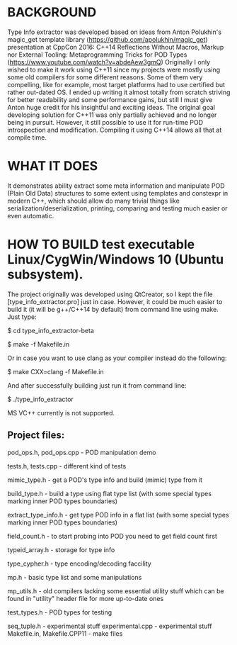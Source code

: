 BACKGROUND
==========
Type Info extractor was developed based on ideas from Anton Polukhin's
magic_get template library (https://github.com/apolukhin/magic_get) presentation at CppCon 2016:
C++14 Reflections Without Macros, Markup nor External Tooling: Metaprogramming Tricks for POD Types
(https://www.youtube.com/watch?v=abdeAew3gmQ)
Originally I only wished to make it work using C++11 since my projects
were mostly using some old compilers for some different reasons.
Some of them very compelling, like for example, most target platforms had to use
certified but rather out-dated OS.
I ended up writing it almost totally from scratch striving for better readability
and some performance gains, but still I must give Anton huge credit for his
insightful and exciting ideas.
The original goal developing solution for C++11 was only partially achieved and
no longer being in pursuit. However, it still possible to use it for run-time POD
introspection and modification. Compiling it using C++14 allows all that at compile time.

WHAT IT DOES
============
It demonstrates ability extract some meta information and manipulate POD (Plain Old Data) structures
to some extent using templates and constexpr in modern C++, which should allow do many
trivial things like serialization/deserialization, printing, comparing and testing
much easier or even automatic.

HOW TO BUILD test executable Linux/CygWin/Windows 10 (Ubuntu subsystem).
========================================================================
The project originally was developed using QtCreator, so I kept the file
[type_info_extractor.pro] just in case. However, it could be much easier
to build it (it will be g++/C++14 by default) from command line using make.
Just type:

$ cd type_info_extractor-beta

$ make -f Makefile.in

Or in case you want to use clang as your compiler instead do the following:

$ make CXX=clang -f Makefile.in

And after successfully building just run it from command line:

$ ./type_info_extractor

MS VC++ currently is not supported.

Project files:
--------------------------
pod_ops.h, pod_ops.cpp - POD manipulation demo

tests.h, tests.cpp - different kind of tests

mimic_type.h - get a POD's type info and build (mimic) type from it

build_type.h - build a type using flat type list (with some special types marking inner POD types boundaries)

extract_type_info.h - get type POD info in a flat list (with some special types marking inner POD types boundaries)

field_count.h - to start probing into POD you need to get field count first

typeid_array.h - storage for type info

type_cypher.h - type encoding/decoding faccility

mp.h - basic type list and some manipulations

mp_utils.h - old compilers lacking some essential utility stuff
which can be found in "utility" header file for more up-to-date ones

test_types.h - POD types for testing

seq_tuple.h - experimental stuff
experimental.cpp - experimental stuff
Makefile.in, Makefile.CPP11 - make files 
